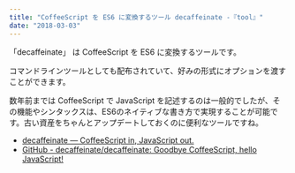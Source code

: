```yaml
---
title: "CoffeeScript を ES6 に変換するツール decaffeinate -『tool』"
date: "2018-03-03"
---
```


「decaffeinate」 は CoffeeScript を ES6 に変換するツールです。

コマンドラインツールとしても配布されていて、好みの形式にオプションを渡すことができます。

数年前までは CoffeeScript で JavaScript を記述するのは一般的でしたが、その機能やシンタックスは、ES6のネイティブな書き方で実現することが可能です。古い資産をちゃんとアップデートしておくのに便利なツールですね。

- [decaffeinate — CoffeeScript in, JavaScript out.](https://decaffeinate-project.org)
- [GitHub - decaffeinate/decaffeinate: Goodbye CoffeeScript, hello JavaScript!](https://github.com/decaffeinate/decaffeinate)
